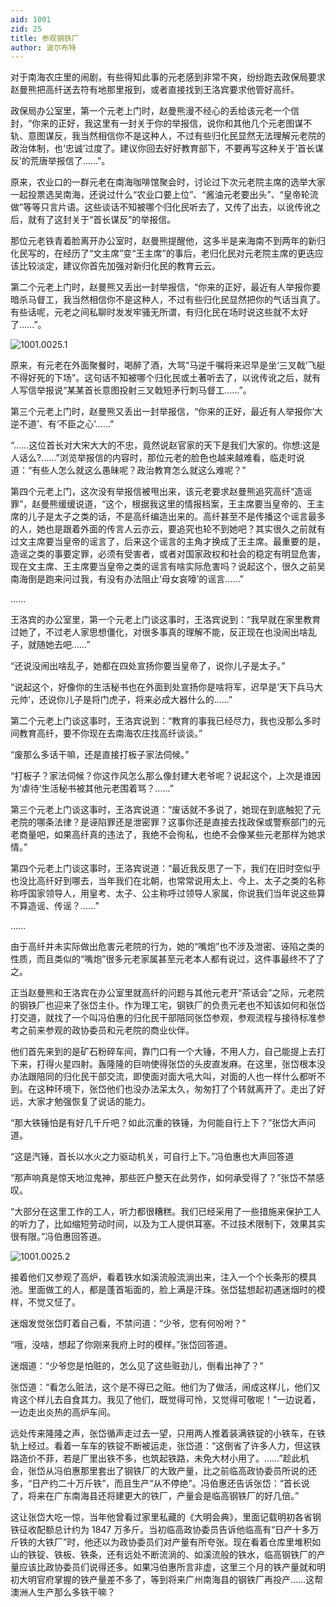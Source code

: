 ```yaml
---
aid: 1001
zid: 25
title: 参观钢铁厂
author: 波尔布特
---
```


对于南海农庄里的闹剧，有些得知此事的元老感到非常不爽，纷纷跑去政保局要求赵曼熊把高纤送去符有地那里报到，或者直接找到王洛宾要求他管好高纤。

政保局办公室里，第一个元老上门时，赵曼熊漫不经心的丢给该元老一个信封，“你来的正好，我这里有一封关于你的举报信，说你和其他几个元老图谋不轨、意图谋反，我当然相信你不是这种人，不过有些归化民显然无法理解元老院的政治体制，也‘忠诚’过度了。建议你回去好好教育部下，不要再写这种关于‘首长谋反’的荒唐举报信了……”。

原来，农业口的一群元老在南海咖啡馆聚会时，讨论过下次元老院主席的选举大家一起投票选吴南海，还说过什么“农业口要上位”、“酱油元老要出头”、“皇帝轮流做”等等只言片语。这些谈话不知被哪个归化民听去了，又传了出去，以讹传讹之后，就有了这封关于“首长谋反”的举报信。

那位元老铁青着脸离开办公室时，赵曼熊提醒他，这多半是来海南不到两年的新归化民写的，在经历了“文主席”变“王主席”的事后，老归化民对元老院主席的更迭应该比较淡定，建议你首先加强对新归化民的教育云云。

第二个元老上门时，赵曼熊又丢出一封举报信，“你来的正好，最近有人举报你要暗杀马督工，我当然相信你不是这种人，不过有些归化民显然把你的气话当真了。有些话呢，元老之间私聊时发发牢骚无所谓，有归化民在场时说这些就不太好了……”。

![1001.0025.1](/1001/0025/1.webp)

原来，有元老在外面聚餐时，喝醉了酒，大骂“马逆千嘱将来迟早是坐‘三叉戟’飞艇不得好死的下场”。这句话不知被哪个归化民或土著听去了，以讹传讹之后，就有人写信举报说“某某首长意图投射三叉戟短矛行刺马督工……”。

第三个元老上门时，赵曼熊又丢出一封举报信，“你来的正好，最近有人举报你‘大逆不道’、有‘不臣之心’……”

“……这位首长对大宋大大的不忠，竟然说赵官家的天下是我们大家的。你想:这是人话么?……”浏览举报信的内容时，那位元老的脸色也越来越难看，临走时说道：“有些人怎么就这么愚昧呢？政治教育怎么就这么难呢？”

第四个元老上门，这次没有举报信被甩出来，该元老要求赵曼熊追究高纤“造谣罪”，赵曼熊缓缓说道，“这个，根据我这里的情报档案，王主席要当皇帝的、王主席的儿子是太子之类的话，不是高纤编造出来的。高纤甚至不是传播这个谣言最多的人，她也是跟着外面的传言人云亦云，要追究也轮不到她吧？其实很久之前就有过文主席要当皇帝的谣言了，后来这个谣言的主角才换成了王主席。最重要的是，造谣之类的事要定罪，必须有受害者，或者对国家政权和社会的稳定有明显危害，现在文主席、王主席要当皇帝之类的谣言有啥实际危害吗？说起这个，很久之前吴南海倒是跑来问过我，有没有办法阻止‘母女哀嚎’的谣言……”

……

王洛宾的办公室里，第一个元老上门谈这事时，王洛宾说到：“我早就在家里教育过她了，不过老人家思想僵化，对很多事真的理解不能，反正现在也没闹出啥乱子，就随她去吧……”

“还说没闹出啥乱子，她都在四处宣扬你要当皇帝了，说你儿子是太子。”

“说起这个，好像你的生活秘书也在外面到处宣扬你是啥将军，迟早是‘天下兵马大元帅’，还说你儿子是将门虎子，将来必成大器什么的……”

第二个元老上门谈这事时，王洛宾说到：“教育的事我已经尽力，我也没那么多时间教育高纤，要不你现在去南海农庄找高纤谈谈。”

“废那么多话干嘛，还是直接打板子家法伺候。”

“打板子？家法伺候？你这作风怎么那么像封建大老爷呢？说起这个，上次是谁因为‘虐待’生活秘书被其他元老围着骂？……”

第三个元老上门谈这事时，王洛宾说道：“废话就不多说了，她现在到底触犯了元老院的哪条法律？是诬陷罪还是泄密罪？这事你还是直接去找政保或警察部门的元老商量吧，如果高纤真的违法了，我绝不会徇私，也绝不会像某些元老那样为她求情。”

第四个元老上门谈这事时，王洛宾说道：“最近我反思了一下，我们在旧时空似乎也没比高纤好到哪去，当年我们在北朝，也常常说用太上、今上、太子之类的名称称呼国家领导人，用皇考、太子、公主称呼过领导人家属，你说我们当年说这些算不算造谣、传谣？……”

……

由于高纤并未实际做出危害元老院的行为，她的“嘴炮”也不涉及泄密、诬陷之类的性质，而且类似的“嘴炮”很多元老家属甚至元老本人都有说过，这件事最终不了了之。

正当赵曼熊和王洛宾在办公室里就高纤的问题与其他元老开“茶话会”之际，元老院的钢铁厂也迎来了张岱主仆。作为理工宅，钢铁厂的负责元老也不知该如何和张岱打交道，就找了一个叫冯伯惠的归化民干部陪同张岱参观，参观流程与接待标准参考之前来参观的政协委员和元老院的商业伙伴。

他们首先来到的是矿石粉碎车间，靠门口有一个大锤，不用人力，自己能提上去打下来，打得火星四射。轰隆隆的巨响使得张岱的头皮直发麻。在这里，张岱根本没办法跟陪同的归化民干部交流，即使面对面大吼大叫，对面的人也一样什么都听不到。在这种环境下，张岱他们也没办法呆太久，匆匆打了个转就离开了。走出了好远，大家才勉强恢复了说话的能力。

“那大铁锤怕是有好几千斤吧？如此沉重的铁锤，为何能自行上下？”张岱大声问道。

“这是汽锤，首长以水火之力驱动机关，可自行上下。”冯伯惠也大声回答道

“那声响真是惊天地泣鬼神，那些匠户整天在此劳作，如何承受得了？”张岱不禁感叹。

“大部分在这里工作的工人，听力都很糟糕。我们已经采用了一些措施来保护工人的听力了，比如缩短劳动时间，以及为工人提供耳塞。不过技术限制下，效果其实很有限。”冯伯惠回答道。

![1001.0025.2](/1001/0025/2.webp)

接着他们又参观了高炉，看着铁水如溪流般流淌出来，注入一个个长条形的模具池。里面做工的人，都是蓬首垢面的，脸上满是汗珠。张岱猛想起初遇迷烟时的模样，不觉又怔了。

迷烟发觉张岱盯着自己看，不禁问道：“少爷，您有何吩咐？”

“哦，没啥，想起了你刚来我府上时的模样。”张岱回答道。

迷烟道：“少爷您是怕赃的，怎么见了这些赃劲儿，倒看出神了？”

张岱道：“看怎么赃法，这个是不得已之赃。他们为了做活，闹成这样儿，他们又肯这个样儿去自食其力。我见了他们，既觉得可怜，又觉得可敬呢！”一边说着，一边走出炎热的高炉车间。

远处传来隆隆之声，张岱循声走过去一望，只用两人推着装满铁锭的小铁车，在铁轨上经过。看着一车车的铁锭不断被运走，张岱道：“这倒省了许多人力，但这铁路造价不菲，若是厂里出铁不多，也筑起铁路，未免大材小用了。……”趁此机会，张岱从冯伯惠那里套出了钢铁厂的大致产量，比之前临高政协委员所说的还多，“日产约二十万斤铁”，而且生产“从不停绝”。冯伯惠还告诉张岱：“首长说了，将来在广东南海县还将建更大的铁厂，产量会是临高钢铁厂的好几倍。”

这让张岱大吃一惊，当年他曾看过家里私藏的《大明会典》，里面记载明初各省钢铁征收配额总计约为 1847 万多斤。当初临高政协委员告诉他临高有“日产十多万斤铁的大铁厂”时，他还以为政协委员们对产量有所夸张。现在看着仓库里堆积如山的铁锭、铁板、铁条，还有远处不断流淌的、如溪流般的铁水，临高钢铁厂的产量应该比政协委员们说得还多。如果冯伯惠所言非虚，这里三个月的铁产量就和明初大明官府掌握的铁产量差不多了，等到将来广州南海县的钢铁厂再投产……这帮澳洲人生产那么多铁干嘛？

